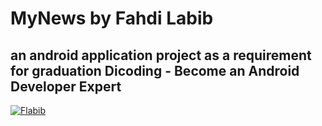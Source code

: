 # MyNews by Fahdi Labib
## an android application project as a requirement for graduation Dicoding - Become an Android Developer Expert

[![Flabib](https://circleci.com/gh/Flabib/MyNews.svg?style=svg)](https://circleci.com/gh/Flabib/MyNews)
